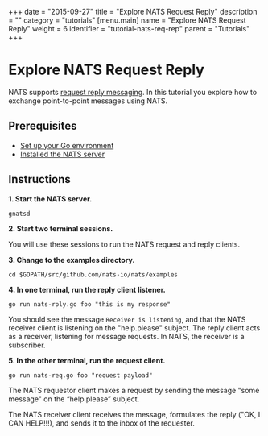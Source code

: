 +++
date = "2015-09-27"
title = "Explore NATS Request Reply"
description = ""
category = "tutorials"
[menu.main]
  name = "Explore NATS Request Reply"
  weight = 6
  identifier = "tutorial-nats-req-rep"
  parent = "Tutorials"
+++

# Explore NATS Request Reply

NATS supports [request reply messaging](/documentation/concepts/nats-req-rep/). In this tutorial you explore how to exchange point-to-point messages using NATS.

## Prerequisites

- [Set up your Go environment](/documentation/tutorials/go-install/)
- [Installed the NATS server](/documentation/tutorials/gnatsd-install/)

## Instructions

**1. Start the NATS server.**

```
gnatsd
```

**2. Start two terminal sessions.**

You will use these sessions to run the NATS request and reply clients.

**3. Change to the examples directory.**

```
cd $GOPATH/src/github.com/nats-io/nats/examples
```

**4. In one terminal, run the reply client listener.**

```
go run nats-rply.go foo "this is my response"
```

You should see the message `Receiver is listening`, and that the NATS receiver client is listening on the "help.please" subject. The reply client acts as a receiver, listening for message requests. In NATS, the receiver is a subscriber.

**5. In the other terminal, run the request client.**

```
go run nats-req.go foo "request payload"
```

The NATS requestor client makes a request by sending the message "some message" on the “help.please” subject.

The NATS receiver client receives the message, formulates the reply ("OK, I CAN HELP!!!), and sends it to the inbox of the requester.
